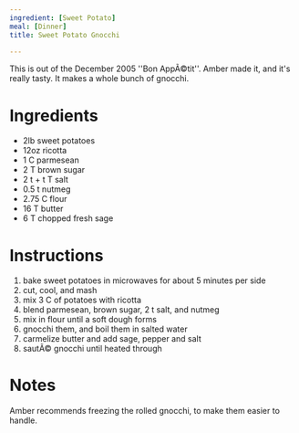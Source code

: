```yaml
---
ingredient: [Sweet Potato]
meal: [Dinner]
title: Sweet Potato Gnocchi

---
```

This is out of the December 2005 ''Bon AppÃ©tit''.  Amber made it, and it's really tasty.  It makes a whole bunch of gnocchi.


# Ingredients

 *  2lb sweet potatoes
 *  12oz ricotta
 *  1 C parmesean
 *  2 T brown sugar
 *  2 t + t T salt
 *  0.5 t nutmeg
 *  2.75 C flour
 *  16 T butter
 *  6 T chopped fresh sage


# Instructions

 1.  bake sweet potatoes in microwaves for about 5 minutes per side
 1.  cut, cool, and mash
 1.  mix 3 C of potatoes with ricotta
 1.  blend parmesean, brown sugar, 2 t salt, and nutmeg
 1.  mix in flour until a soft dough forms
 1.  gnocchi them, and boil them in salted water
 1.  carmelize butter and add sage, pepper and salt
 1.  sautÃ© gnocchi until heated through


# Notes

Amber recommends freezing the rolled gnocchi, to make them easier to handle.
